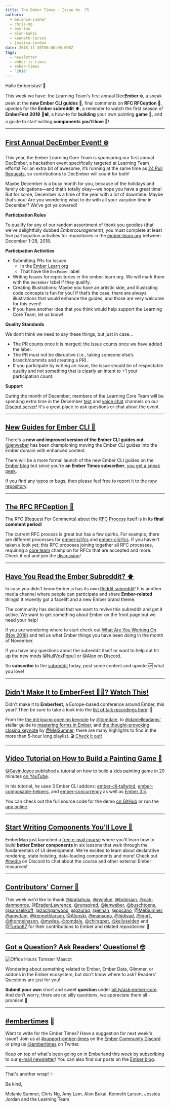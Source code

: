 ```yaml
---
title: The Ember Times - Issue No. 75
authors:
  - melanie-sumner
  - chris-ng
  - amy-lam
  - alon-bukai
  - kenneth-larsen
  - jessica-jordan
date: 2018-11-30T00:00:00.000Z
tags:
  - newsletter
  - ember-js-times
  - ember-times
  - '2018'
---
```



<!--alex disable just clearly-->
Hallo Emberistas! 🐹

This week we have: the Learning Team's first annual Dec**Ember** ❄️, a sneak peek at the **new Ember CLI guides** 📖, final comments on **RFC RFCeption** 🤔, upvotes for the **Ember subreddit** ⬆️, a reminder to watch the first season of **EmberFest 2018** 🍿📽, a how-to for **building** your own painting **game** 🎨, and a guide to start writing **components you'll love** 💖!

<!-- READMORE -->

---

## [First Annual DecEmber Event! ❄️](https://emberjs.com/blog/2018/11/29/december-event.html)

This year, the Ember Learning Core Team is sponsoring our first annual DecEmber, a hackathon event specifically targeted at Learning Team efforts! For an extra bit of awesome, it’s running at the same time as [24 Pull Requests](https://24pullrequests.com/), so contributions to DecEmber will count for both!

Maybe December is a busy month for you, because of the holidays and family obligations—and that’s totally okay—we hope you have a great time! But for some, December is a time of the year with a lot of downtime. Maybe that’s you! Are you wondering what to do with all your vacation time in December? We’ve got ya covered!

**Participation Rules**

To qualify for any of our random assortment of thank you goodies (that we’ve delightfully dubbed _Embercouragement_), you must complete at least five participation activities for repositories in the [ember-learn org](https://github.com/ember-learn) between December 1-28, 2018.

**Participation Activities**

- Submitting PRs for issues
  - In the [Ember Learn org](https://github.com/ember-learn)
  - That have the `DecEmber` label
- Writing Issues for repositories in the ember-learn org. We will mark them with the `DecEmber` label if they qualify.
- Creating Illustrations: Maybe you have an artistic side, and illustrating code concepts is fun for you! If that’s the case, there are always illustrations that would enhance the guides, and those are very welcome for this event!
- If you have another idea that you think would help support the Learning Core Team, let us know!

**Quality Standards**

We don’t think we need to say these things, but just in case…

- The PR counts once it is merged; the issue counts once we have added the label.
- The PR must not be disruptive (i.e., taking someone else’s branch/commits and creating a PR).
- If you participate by writing an issue, the issue should be of respectable quality and not something that is clearly an intent to +1 your participation count.

**Support**

During the month of December, members of the Learning Core Team will be spending extra time in the December [text](https://discordapp.com/channels/480462759797063690/517914929261576212) and [voice chat](https://discordapp.com/channels/480462759797063690/517914929261576212) channels on our [Discord server](https://discordapp.com/invite/zT3asNS)! It's a great place to ask questions or chat about the event.

---

## [New Guides for Ember CLI 📓](https://cli.emberjs.com/release/)

There's a **new and improved version of the Ember CLI guides out**. [@jenweber](https://github.com/jenweber) has been championing moving the Ember CLI guides into the Ember domain with enhanced content.

There will be a more formal launch of the new Ember CLI guides on the [Ember blog](https://emberjs.com/blog/) but since you're **an Ember Times subscriber**, [you get a sneak peek](https://cli.emberjs.com/release/).

If you find any typos or bugs, then please feel free to report it to the [new repository](https://github.com/ember-learn/cli-guides).

---

## [The RFC RFCeption 🤔](https://github.com/emberjs/rfcs/pull/300)

<!--alex ignore period-->
The RFC (Request For Comments) about the [RFC Process](https://github.com/emberjs/rfcs/pull/300) itself is in its **final comment period**!

The current RFC process is great but has a few quirks. For example, there are different processes for [emberjs/rfcs](https://github.com/emberjs/rfcs) and [ember-cli/rfcs](https://github.com/ember-cli/rfcs). If you haven't taken a look yet; this RFC proposes joining together all RFC processes, requiring a [core team](https://emberjs.com/team/) champion for RFCs that are accepted and more. Check it out and join the [discussion](https://github.com/emberjs/rfcs/pull/300)!

---

## [Have You Read the Ember Subreddit? ⬆️](https://www.reddit.com/r/emberjs/)

In case you didn't know Ember.js has its own [Reddit subreddit](https://www.reddit.com/r/emberjs/)! It is another media channel where people can participate and share **Ember-related** things! It recently got a facelift and a new Ember brand theme.

The community has decided that we want to revive this subreddit and get it active. We want to get something about Ember on the front page but we need your help!

If you are wondering where to start check out [What Are You Working On (Nov 2018)](https://www.reddit.com/r/emberjs/comments/9yycbi/what_are_you_working_on_nov_2018/) and tell us what Ember things you have been doing in the month of November.

If you have any questions about the subreddit itself or want to help out hit up the new mods [@NullVoxPopuli](https://github.com/NullVoxPopuli) or [@Alon](https://github.com/Alonski) on [Discord](https://discord.gg/zT3asNS).

So **subscribe** to the [subreddit](https://www.reddit.com/r/emberjs/) today, post some content and upvote 🆙 what you love!

---

## [Didn't Make It to EmberFest 🐹🎉? Watch This!](https://www.youtube.com/watch?v=oRzmDobMZ_Q&list=PLN4SpDLOSVkSB9034lDNdP1JoNBGssax9)

Didn't make it to **Emberfest**, a Europe-based conference around Ember, this year? Then be sure to take a look into the [list of talk recordings here](https://www.youtube.com/watch?v=oRzmDobMZ_Q&list=PLN4SpDLOSVkSB9034lDNdP1JoNBGssax9)! 👀

From the [the intriguing opening keynote](https://www.youtube.com/watch?v=oRzmDobMZ_Q&list=PLN4SpDLOSVkSB9034lDNdP1JoNBGssax9&index=1) by [@tomdale](https://github.com/tomdale), to [@danielleadams'](https://github.com/danielleadams) stellar guide to [mastering forms in Ember](https://www.youtube.com/watch?v=-UZyjqBm59U&index=16&list=PLN4SpDLOSVkSB9034lDNdP1JoNBGssax9), and [the thought-provoking closing keynote](https://www.youtube.com/watch?v=xP-kog04lng&list=PLN4SpDLOSVkSB9034lDNdP1JoNBGssax9&index=21) by [@MelSumner](https://github.com/MelSumner), there are many highlights to find in the more than 5-hour long playlist. 🎬 [Check it out!](https://www.youtube.com/watch?v=oRzmDobMZ_Q&list=PLN4SpDLOSVkSB9034lDNdP1JoNBGssax9)

---

## [Video Tutorial on How to Build a Painting Game 🎨](https://twitter.com/gavinjoyce/status/1068208916117577728)

<!--alex ignore kids-->
[@GavinJoyce](https://github.com/GavinJoyce) published a tutorial on how to build a kids painting game in 20 minutes [on YouTube](https://www.youtube.com/watch?v=N4KrBuO0RRE).

In his tutorial, he uses 3 Ember CLI addons: [ember-cli-tailwind](https://github.com/embermap/ember-cli-tailwind), [ember-composable-helpers](https://github.com/DockYard/ember-composable-helpers), and [ember-concurrency](https://github.com/machty/ember-concurrency) as well as [Ember 3.5](https://www.emberjs.com/blog/2018/10/15/ember-3-5-released.html).

<!--alex ignore kids-->
You can check out the full source code for the demo [on GitHub](https://github.com/GavinJoyce/ember-kids-painting-game) or run the [app online](http://kids-painting-game.surge.sh/).

---

## [Start Writing Components You'll Love 💖](https://embermap.com/ember-component-patterns)

EmberMap just launched a [free e-mail course](https://embermap.com/ember-component-patterns) where you'll learn how to build **better Ember components** in six lessons that walk through the fundamentals of UI development. We're excited to learn about declarative rendering, state hoisting, data-loading components and more! Check out [#media](https://discordapp.com/channels/480462759797063690/486955806588403773) on Discord to chat about the course and other external Ember resources!

---

## [Contributors' Corner 👏](https://guides.emberjs.com/release/contributing/repositories/)

<p>This week we'd like to thank <a href="https://github.com/kratiahuja" target="gh-user">@kratiahuja</a>, <a href="https://github.com/rwjblue" target="gh-user">@rwjblue</a>, <a href="https://github.com/bobisjan" target="gh-user">@bobisjan</a>, <a href="https://github.com/cah-danmonroe" target="gh-user">@cah-danmonroe</a>, <a href="https://github.com/BradenLawrence" target="gh-user">@BradenLawrence</a>, <a href="https://github.com/runspired" target="gh-user">@runspired</a>, <a href="https://github.com/jenweber" target="gh-user">@jenweber</a>, <a href="https://github.com/buschtoens" target="gh-user">@buschtoens</a>, <a href="https://github.com/samselikoff" target="gh-user">@samselikoff</a>, <a href="https://github.com/zachgarwood" target="gh-user">@zachgarwood</a>, <a href="https://github.com/pzuraq" target="gh-user">@pzuraq</a>, <a href="https://github.com/jelhan" target="gh-user">@jelhan</a>, <a href="https://github.com/ppcano" target="gh-user">@ppcano</a>, <a href="https://github.com/MelSumner" target="gh-user">@MelSumner</a>, <a href="https://github.com/amyrlam" target="gh-user">@amyrlam</a>, <a href="https://github.com/kennethlarsen" target="gh-user">@kennethlarsen</a>, <a href="https://github.com/Alonski" target="gh-user">@Alonski</a>, <a href="https://github.com/mansona" target="gh-user">@mansona</a>, <a href="https://github.com/hjdivad" target="gh-user">@hjdivad</a>, <a href="https://github.com/igorT" target="gh-user">@igorT</a>, <a href="https://github.com/thorsteinsson" target="gh-user">@thorsteinsson</a>, <a href="https://github.com/mydea" target="gh-user">@mydea</a>, <a href="https://github.com/tomdale" target="gh-user">@tomdale</a>, <a href="https://github.com/chiragpat" target="gh-user">@chiragpat</a>, <a href="https://github.com/kellyselden" target="gh-user">@kellyselden</a> and <a href="https://github.com/Turbo87" target="gh-user">@Turbo87</a>  for their contributions to Ember and related repositories! 💖</p>

---

## [Got a Question? Ask Readers' Questions! 🤓](https://docs.google.com/forms/d/e/1FAIpQLScqu7Lw_9cIkRtAiXKitgkAo4xX_pV1pdCfMJgIr6Py1V-9Og/viewform)

<div class="blog-row">
  <img class="float-right small transparent padded" alt="Office Hours Tomster Mascot" title="Readers' Questions" src="/images/tomsters/officehours.png" />

  <p>Wondering about something related to Ember, Ember Data, Glimmer, or addons in the Ember ecosystem, but don't know where to ask? Readers’ Questions are just for you!</p>

<p><strong>Submit your own</strong> short and sweet <strong>question</strong> under <a href="https://bit.ly/ask-ember-core" target="rq">bit.ly/ask-ember-core</a>. And don’t worry, there are no silly questions, we appreciate them all - promise! 🤞</p>

</div>

---

## [#embertimes](https://emberjs.com/blog/tags/newsletter.html) 📰

Want to write for the Ember Times? Have a suggestion for next week's issue? Join us at [#support-ember-times](https://discordapp.com/channels/480462759797063690/485450546887786506) on the [Ember Community Discord](https://discordapp.com/invite/zT3asNS) or ping us [@embertimes](https://twitter.com/embertimes) on Twitter.

Keep on top of what's been going on in Emberland this week by subscribing to our [e-mail newsletter](https://the-emberjs-times.ongoodbits.com/)! You can also find our posts on the [Ember blog](https://emberjs.com/blog/tags/newsletter.html).

<!--alex enable just clearly-->

---


That's another wrap! ✨

Be kind,

Melanie Sumner, Chris Ng, Amy Lam, Alon Bukai, Kenneth Larsen, Jessica Jordan and the Learning Team
